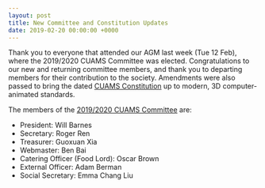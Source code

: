 ```yaml
---
layout: post
title: New Committee and Constitution Updates
date: 2019-02-20 00:00:00 +0000
---
```


Thank you to everyone that attended our AGM last week (Tue 12 Feb), where the 2019/2020 CUAMS Committee was elected. 
Congratulations to our new and returning committee members, and thank you to departing members for their contribution to the society.
Amendments were also passed to bring the dated [CUAMS Constitution](/assets/documents/constitution.pdf) up to modern, 3D computer-animated standards.

The members of the [2019/2020 CUAMS Committee](/assets/images/posts/committee_2019-2020.jpg) are:

- President: Will Barnes
- Secretary: Roger Ren
- Treasurer: Guoxuan Xia
- Webmaster: Ben Bai
- Catering Officer (Food Lord): Oscar Brown
- External Officer: Adam Berman
- Social Secretary: Emma Chang Liu
